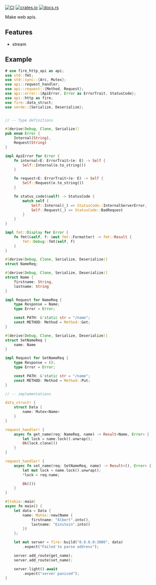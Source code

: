[![CI](https://github.com/fire-lib/fire-http-api/actions/workflows/ci.yaml/badge.svg)](https://github.com/fire-lib/fire-http-api/actions/workflows/ci.yaml)
[![crates.io](https://img.shields.io/crates/v/fire-http-api)](https://crates.io/crates/fire-http-api)
[![docs.rs](https://img.shields.io/docsrs/fire-http-api)](https://docs.rs/fire-http-api)

Make web apis.

## Features
- stream

## Example
```rust no_run
# use fire_http_api as api;
use std::fmt;
use std::sync::{Arc, Mutex};
use api::request_handler;
use api::request::{Method, Request};
use api::error::{ApiError, Error as ErrorTrait, StatusCode};
use api::http as fire;
use fire::data_struct;
use serde::{Serialize, Deserialize};


// -- Type definitions

#[derive(Debug, Clone, Serialize)]
pub enum Error {
	Internal(String),
	Request(String)
}

impl ApiError for Error {
	fn internal<E: ErrorTrait>(e: E) -> Self {
		Self::Internal(e.to_string())
	}

	fn request<E: ErrorTrait>(e: E) -> Self {
		Self::Request(e.to_string())
	}

	fn status_code(&self) -> StatusCode {
		match self {
			Self::Internal(_) => StatusCode::InternalServerError,
			Self::Request(_) => StatusCode::BadRequest
		}
	}
}

impl fmt::Display for Error {
	fn fmt(&self, f: &mut fmt::Formatter) -> fmt::Result {
		fmt::Debug::fmt(self, f)
	}
}

#[derive(Debug, Clone, Serialize, Deserialize)]
struct NameReq;

#[derive(Debug, Clone, Serialize, Deserialize)]
struct Name {
	firstname: String,
	lastname: String
}

impl Request for NameReq {
	type Response = Name;
	type Error = Error;

	const PATH: &'static str = "/name";
	const METHOD: Method = Method::Get;
}

#[derive(Debug, Clone, Serialize, Deserialize)]
struct SetNameReq {
	name: Name
}

impl Request for SetNameReq {
	type Response = ();
	type Error = Error;

	const PATH: &'static str = "/name";
	const METHOD: Method = Method::Put;
}

// -- implementations

data_struct! {
	struct Data {
		name: Mutex<Name>
	}
}

request_handler! {
	async fn get_name(req: NameReq, name) -> Result<Name, Error> {
		let lock = name.lock().unwrap();
		Ok(lock.clone())
	}
}

request_handler! {
	async fn set_name(req: SetNameReq, name) -> Result<(), Error> {
		let mut lock = name.lock().unwrap();
		*lock = req.name;

		Ok(())
	}
}

#[tokio::main]
async fn main() {
	let data = Data {
		name: Mutex::new(Name {
			firstname: "Albert".into(),
			lastname: "Einstein".into()
		})
	};

	let mut server = fire::build("0.0.0.0:3000", data)
		.expect("Failed to parse address");

	server.add_route(get_name);
	server.add_route(set_name);

	server.light().await
		.expect("server paniced");
}
```